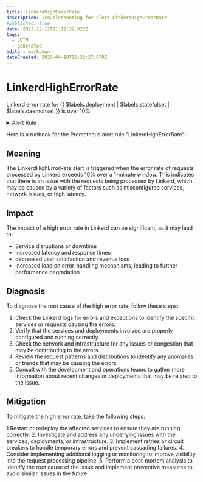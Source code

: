 ```yaml
---
title: LinkerdHighErrorRate
description: Troubleshooting for alert LinkerdHighErrorRate
#published: true
date: 2023-12-12T21:12:32.022Z
tags: 
  - LGTM
  - generated
editor: markdown
dateCreated: 2020-04-10T18:32:27.079Z
---
```


# LinkerdHighErrorRate

Linkerd error rate for {{ $labels.deployment | $labels.statefulset | $labels.daemonset }} is over 10%

<details>
  <summary>Alert Rule</summary>

{{% rule "linkerd/linkerd-internal.yml" "LinkerdHighErrorRate" %}}

{{% comment %}}

```yaml
alert: LinkerdHighErrorRate
expr: sum(rate(request_errors_total[1m])) by (deployment, statefulset, daemonset) / sum(rate(request_total[1m])) by (deployment, statefulset, daemonset) * 100 > 10
for: 1m
labels:
    severity: warning
annotations:
    summary: Linkerd high error rate (instance {{ $labels.instance }})
    description: |-
        Linkerd error rate for {{ $labels.deployment | $labels.statefulset | $labels.daemonset }} is over 10%
          VALUE = {{ $value }}
          LABELS = {{ $labels }}
    runbook: https://github.com/srerun/prometheus-alerts/blob/main/content/runbooks/linkerd-internal/LinkerdHighErrorRate.md

```

{{% /comment %}}

</details>


Here is a runbook for the Prometheus alert rule "LinkerdHighErrorRate":

## Meaning

The LinkerdHighErrorRate alert is triggered when the error rate of requests processed by Linkerd exceeds 10% over a 1-minute window. This indicates that there is an issue with the requests being processed by Linkerd, which may be caused by a variety of factors such as misconfigured services, network issues, or high latency.

## Impact

The impact of a high error rate in Linkerd can be significant, as it may lead to:

* Service disruptions or downtime
* Increased latency and response times
* decreased user satisfaction and revenue loss
* Increased load on error-handling mechanisms, leading to further performance degradation

## Diagnosis

To diagnose the root cause of the high error rate, follow these steps:

1. Check the Linkerd logs for errors and exceptions to identify the specific services or requests causing the errors.
2. Verify that the services and deployments involved are properly configured and running correctly.
3. Check the network and infrastructure for any issues or congestion that may be contributing to the errors.
4. Review the request patterns and distributions to identify any anomalies or trends that may be causing the errors.
5. Consult with the development and operations teams to gather more information about recent changes or deployments that may be related to the issue.

## Mitigation

To mitigate the high error rate, take the following steps:

1.Restart or redeploy the affected services to ensure they are running correctly.
2. Investigate and address any underlying issues with the services, deployments, or infrastructure.
3. Implement retries or circuit breakers to handle temporary errors and prevent cascading failures.
4. Consider implementing additional logging or monitoring to improve visibility into the request processing pipeline.
5. Perform a post-mortem analysis to identify the root cause of the issue and implement preventive measures to avoid similar issues in the future.